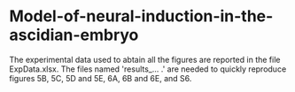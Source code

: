# Model-of-neural-induction-in-the-ascidian-embryo
The experimental data used to abtain all the figures are reported in the file ExpData.xlsx. 
The files named 'results_... .' are needed to quickly reproduce figures 5B, 5C, 5D and 5E, 6A, 6B and 6E, and S6. 
